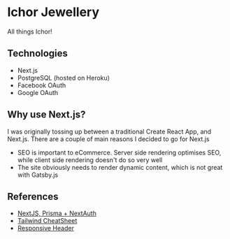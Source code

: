 # Ichor Jewellery

All things Ichor!

## Technologies

- Next.js
- PostgreSQL (hosted on Heroku)
- Facebook OAuth
- Google OAuth

## Why use Next.js?

I was originally tossing up between a traditional Create React App, and Next.js.
There are a couple of main reasons I decided to go for Next.js

- SEO is important to eCommerce. Server side rendering optimises SEO, while client side rendering doesn't do so very well
- The site obviously needs to render dynamic content, which is not great with Gatsby.js

## References

- [NextJS, Prisma + NextAuth](https://vercel.com/guides/nextjs-prisma-postgres)
- [Tailwind CheatSheet](https://tailwindcomponents.com/cheatsheet/)
- [Responsive Header](https://tailwindcomponents.com/component/responsive-header)
